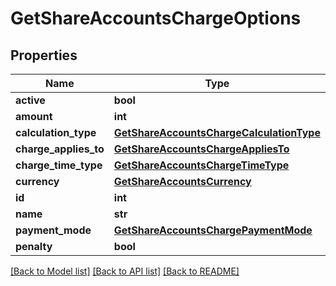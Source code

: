 # GetShareAccountsChargeOptions

## Properties
Name | Type | Description | Notes
------------ | ------------- | ------------- | -------------
**active** | **bool** |  | [optional] 
**amount** | **int** |  | [optional] 
**calculation_type** | [**GetShareAccountsChargeCalculationType**](GetShareAccountsChargeCalculationType.md) |  | [optional] 
**charge_applies_to** | [**GetShareAccountsChargeAppliesTo**](GetShareAccountsChargeAppliesTo.md) |  | [optional] 
**charge_time_type** | [**GetShareAccountsChargeTimeType**](GetShareAccountsChargeTimeType.md) |  | [optional] 
**currency** | [**GetShareAccountsCurrency**](GetShareAccountsCurrency.md) |  | [optional] 
**id** | **int** |  | [optional] 
**name** | **str** |  | [optional] 
**payment_mode** | [**GetShareAccountsChargePaymentMode**](GetShareAccountsChargePaymentMode.md) |  | [optional] 
**penalty** | **bool** |  | [optional] 

[[Back to Model list]](../README.md#documentation-for-models) [[Back to API list]](../README.md#documentation-for-api-endpoints) [[Back to README]](../README.md)

